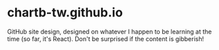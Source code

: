 # chartb-tw.github.io
GitHub site design, designed on whatever I happen to be learning at the time (so far, it's React). Don't be surprised if the content is gibberish!
